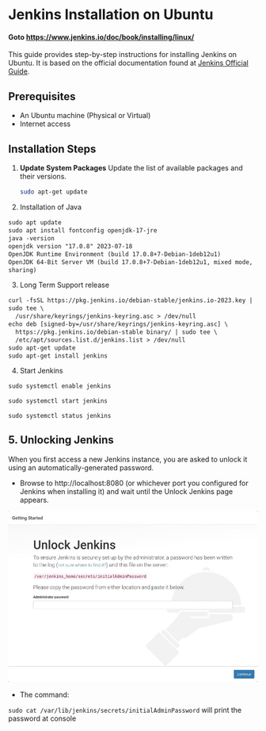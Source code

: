 # Jenkins Installation on Ubuntu  
#### Goto https://www.jenkins.io/doc/book/installing/linux/

This guide provides step-by-step instructions for installing Jenkins on Ubuntu. It is based on the official documentation found at [Jenkins Official Guide](https://www.jenkins.io/doc/book/installing/linux/).

## Prerequisites

- An Ubuntu machine (Physical or Virtual)
- Internet access

## Installation Steps

1. **Update System Packages**
   Update the list of available packages and their versions.
   ```bash
   sudo apt-get update
   ```

2. Installation of Java

```
sudo apt update
sudo apt install fontconfig openjdk-17-jre
java -version
openjdk version "17.0.8" 2023-07-18
OpenJDK Runtime Environment (build 17.0.8+7-Debian-1deb12u1)
OpenJDK 64-Bit Server VM (build 17.0.8+7-Debian-1deb12u1, mixed mode, sharing)

```

3. Long Term Support release

```
curl -fsSL https://pkg.jenkins.io/debian-stable/jenkins.io-2023.key | sudo tee \
  /usr/share/keyrings/jenkins-keyring.asc > /dev/null
echo deb [signed-by=/usr/share/keyrings/jenkins-keyring.asc] \
  https://pkg.jenkins.io/debian-stable binary/ | sudo tee \
  /etc/apt/sources.list.d/jenkins.list > /dev/null
sudo apt-get update
sudo apt-get install jenkins

```


4.  Start Jenkins

```
sudo systemctl enable jenkins
```

```
sudo systemctl start jenkins
```

```
sudo systemctl status jenkins
```


## 5. Unlocking Jenkins

When you first access a new Jenkins instance, you are asked to unlock it using an automatically-generated password.



* Browse to http://localhost:8080 (or whichever port you configured for Jenkins when installing it) and wait until the Unlock Jenkins page appears.

![Unlock Jenkin](./images/setup-jenkins.jpeg)

* The command: 

```sudo cat /var/lib/jenkins/secrets/initialAdminPassword``` will print the password at console

